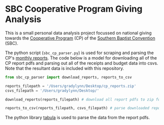 # SBC Cooperative Program Giving Analysis

This is a small personal data analysis project focussed on national giving towards
the [Cooperative Program](https://www.sbc.net/missions/the-cooperative-program/) (CP)
of the [Southern Baptist Convention](https://www.sbc.net) (SBC).

The python script (`sbc_cp_parser.py`) is used for scraping and parsing the CP's
[monthly reports](https://www.sbc.net/missions/the-cooperative-program/reports/monthly/).
The code below is a model for downloading all of the CP report pdfs and parsing out all
of the receipts and budget data into csvs. Note that the resultant data is included with
this repository.
```python
from sbc_cp_parser import download_reports, reports_to_csv

reports_filepath = '/Users/gradylynn/Desktop/cp_reports.zip'
csvs_filepath = '/Users/gradylynn/Desktop/'

download_reports(reports_filepath) # download all report pdfs to zip folder

reports_to_csv(reports_filepath, csvs_filepath) # parse downloaded reports and write out csvs
```

The python library [tabula](https://pypi.org/project/tabula-py/) is used to parse
the data from the report pdfs.
